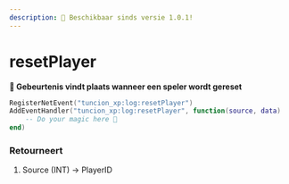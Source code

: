 ```yaml
---
description: 🔧 Beschikbaar sinds versie 1.0.1!
---
```


# resetPlayer

**📢 Gebeurtenis vindt plaats wanneer een speler wordt gereset**

```lua
RegisterNetEvent("tuncion_xp:log:resetPlayer")
AddEventHandler("tuncion_xp:log:resetPlayer", function(source, data)
    -- Do your magic here 💫
end)
```

### Retourneert

1. Source <span className="color-blue">(INT)</span> <span className="color-orange">-> PlayerID</span>